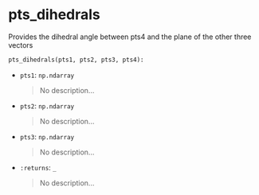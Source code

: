 # <a id="McUtils.McUtils.Numputils.VectorOps.pts_dihedrals">pts_dihedrals</a>

Provides the dihedral angle between pts4 and the plane of the other three vectors

```python
pts_dihedrals(pts1, pts2, pts3, pts4): 
```

- `pts1`: `np.ndarray`
    >No description...
- `pts2`: `np.ndarray`
    >No description...
- `pts3`: `np.ndarray`
    >No description...
- `:returns`: `_`
    >No description...




